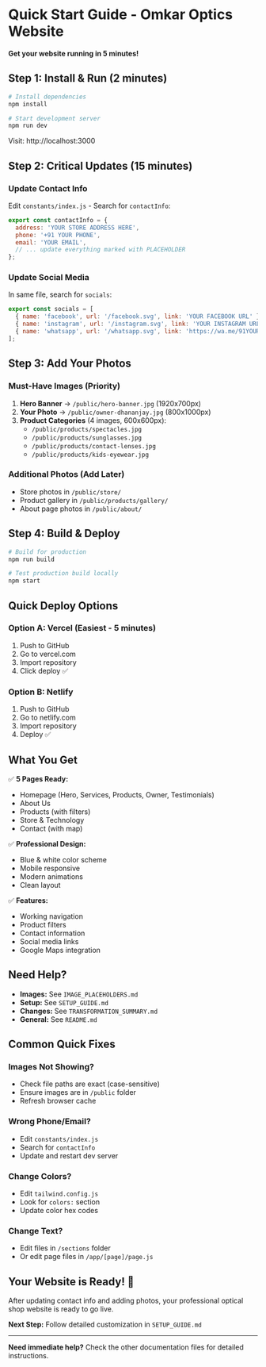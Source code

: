 # Quick Start Guide - Omkar Optics Website

**Get your website running in 5 minutes!**

## Step 1: Install & Run (2 minutes)

```bash
# Install dependencies
npm install

# Start development server
npm run dev
```

Visit: http://localhost:3000

## Step 2: Critical Updates (15 minutes)

### Update Contact Info
Edit `constants/index.js` - Search for `contactInfo`:

```javascript
export const contactInfo = {
  address: 'YOUR STORE ADDRESS HERE',
  phone: '+91 YOUR PHONE',
  email: 'YOUR EMAIL',
  // ... update everything marked with PLACEHOLDER
};
```

### Update Social Media
In same file, search for `socials`:

```javascript
export const socials = [
  { name: 'facebook', url: '/facebook.svg', link: 'YOUR FACEBOOK URL' },
  { name: 'instagram', url: '/instagram.svg', link: 'YOUR INSTAGRAM URL' },
  { name: 'whatsapp', url: '/whatsapp.svg', link: 'https://wa.me/91YOUR_NUMBER' },
];
```

## Step 3: Add Your Photos

### Must-Have Images (Priority)
1. **Hero Banner** → `/public/hero-banner.jpg` (1920x700px)
2. **Your Photo** → `/public/owner-dhananjay.jpg` (800x1000px)
3. **Product Categories** (4 images, 600x600px):
   - `/public/products/spectacles.jpg`
   - `/public/products/sunglasses.jpg`
   - `/public/products/contact-lenses.jpg`
   - `/public/products/kids-eyewear.jpg`

### Additional Photos (Add Later)
- Store photos in `/public/store/`
- Product gallery in `/public/products/gallery/`
- About page photos in `/public/about/`

## Step 4: Build & Deploy

```bash
# Build for production
npm run build

# Test production build locally
npm start
```

## Quick Deploy Options

### Option A: Vercel (Easiest - 5 minutes)
1. Push to GitHub
2. Go to vercel.com
3. Import repository
4. Click deploy ✅

### Option B: Netlify
1. Push to GitHub
2. Go to netlify.com
3. Import repository
4. Deploy ✅

## What You Get

✅ **5 Pages Ready:**
- Homepage (Hero, Services, Products, Owner, Testimonials)
- About Us
- Products (with filters)
- Store & Technology
- Contact (with map)

✅ **Professional Design:**
- Blue & white color scheme
- Mobile responsive
- Modern animations
- Clean layout

✅ **Features:**
- Working navigation
- Product filters
- Contact information
- Social media links
- Google Maps integration

## Need Help?

- **Images:** See `IMAGE_PLACEHOLDERS.md`
- **Setup:** See `SETUP_GUIDE.md`
- **Changes:** See `TRANSFORMATION_SUMMARY.md`
- **General:** See `README.md`

## Common Quick Fixes

### Images Not Showing?
- Check file paths are exact (case-sensitive)
- Ensure images are in `/public` folder
- Refresh browser cache

### Wrong Phone/Email?
- Edit `constants/index.js`
- Search for `contactInfo`
- Update and restart dev server

### Change Colors?
- Edit `tailwind.config.js`
- Look for `colors:` section
- Update color hex codes

### Change Text?
- Edit files in `/sections` folder
- Or edit page files in `/app/[page]/page.js`

## Your Website is Ready! 🎉

After updating contact info and adding photos, your professional optical shop website is ready to go live.

**Next Step:** Follow detailed customization in `SETUP_GUIDE.md`

---

**Need immediate help?** Check the other documentation files for detailed instructions.
